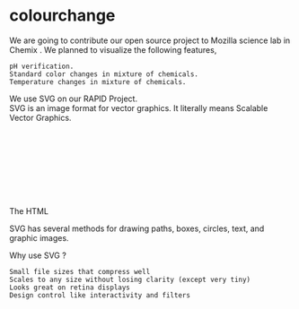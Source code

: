 # colourchange
We are going to contribute our open source project  to Mozilla science lab in Chemix .
We planned to  visualize the following features,

    pH verification.
    Standard color changes in mixture of chemicals.
    Temperature changes in mixture of chemicals.

We  use SVG on our RAPID Project.  
SVG is an image format for vector graphics. 
It literally means Scalable Vector Graphics.

The HTML <svg> element (introduced in HTML5) is a container for SVG graphics.

SVG has several methods for drawing paths, boxes, circles, text, and graphic images.

Why use SVG ?

    Small file sizes that compress well
    Scales to any size without losing clarity (except very tiny)
    Looks great on retina displays
    Design control like interactivity and filters
